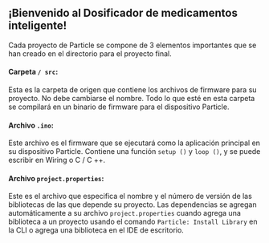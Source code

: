 ## ¡Bienvenido al Dosificador de medicamentos inteligente!

Cada proyecto de Particle se compone de 3 elementos importantes que se han creado en el directorio para el proyecto final.

#### Carpeta ```/ src```:
Esta es la carpeta de origen que contiene los archivos de firmware para su proyecto. No debe cambiarse el nombre.
Todo lo que esté en esta carpeta se compilará en un binario de firmware para el dispositivo Particle.

#### Archivo ```.ino```:
Este archivo es el firmware que se ejecutará como la aplicación principal en su dispositivo Particle. Contiene una función `setup ()` y `loop ()`, y se puede escribir en Wiring o C / C ++.
#### Archivo ```project.properties```:
Este es el archivo que especifica el nombre y el número de versión de las bibliotecas de las que depende su proyecto. Las dependencias se agregan automáticamente a su archivo `project.properties` cuando agrega una biblioteca a un proyecto usando el comando `Particle: Install Library` en la CLI o agrega una biblioteca en el IDE de escritorio.
